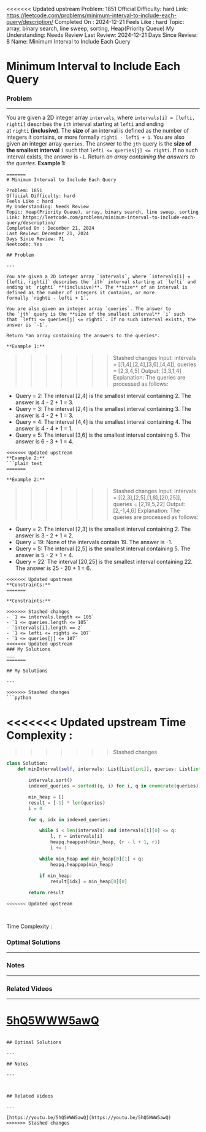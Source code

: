 <<<<<<< Updated upstream
Problem: 1851
Official Difficulty: hard
Link: https://leetcode.com/problems/minimum-interval-to-include-each-query/description/
Completed On : 2024-12-21
Feels Like : hard
Topic: array, binary search, line sweep, sorting, Heap(Priority Queue)
My Understanding: Needs Review
Last Review: 2024-12-21
Days Since Review: 8
Name: Minimum Interval to Include Each Query

# Minimum Interval to Include Each Query
### Problem
___
You are given a 2D integer array `intervals`, where `intervals[i] = [lefti, righti]` describes the `ith` interval starting at `lefti` and ending at `righti` **(inclusive)**. The **size** of an interval is defined as the number of integers it contains, or more formally `righti - lefti + 1`.
You are also given an integer array `queries`. The answer to the `jth` query is the **size of the smallest interval** `i` such that `lefti <= queries[j] <= righti`. If no such interval exists, the answer is `-1`.
Return *an array containing the answers to the queries*.
**Example 1:**
```plain text
=======
# Minimum Interval to Include Each Query

Problem: 1851
Official Difficulty: hard
Feels Like : hard
My Understanding: Needs Review
Topic: Heap(Priority Queue), array, binary search, line sweep, sorting
Link: https://leetcode.com/problems/minimum-interval-to-include-each-query/description/
Completed On : December 21, 2024
Last Review: December 21, 2024
Days Since Review: 71
Neetcode: Yes

## Problem

---

You are given a 2D integer array `intervals`, where `intervals[i] = [lefti, righti]` describes the `ith` interval starting at `lefti` and ending at `righti` **(inclusive)**. The **size** of an interval is defined as the number of integers it contains, or more formally `righti - lefti + 1`.

You are also given an integer array `queries`. The answer to the `jth` query is the **size of the smallest interval** `i` such that `lefti <= queries[j] <= righti`. If no such interval exists, the answer is `-1`.

Return *an array containing the answers to the queries*.

**Example 1:**

```
>>>>>>> Stashed changes
Input: intervals = [[1,4],[2,4],[3,6],[4,4]], queries = [2,3,4,5]
Output: [3,3,1,4]
Explanation: The queries are processed as follows:
- Query = 2: The interval [2,4] is the smallest interval containing 2. The answer is 4 - 2 + 1 = 3.
- Query = 3: The interval [2,4] is the smallest interval containing 3. The answer is 4 - 2 + 1 = 3.
- Query = 4: The interval [4,4] is the smallest interval containing 4. The answer is 4 - 4 + 1 = 1.
- Query = 5: The interval [3,6] is the smallest interval containing 5. The answer is 6 - 3 + 1 = 4.

```
<<<<<<< Updated upstream
**Example 2:**
```plain text
=======

**Example 2:**

```
>>>>>>> Stashed changes
Input: intervals = [[2,3],[2,5],[1,8],[20,25]], queries = [2,19,5,22]
Output: [2,-1,4,6]
Explanation: The queries are processed as follows:
- Query = 2: The interval [2,3] is the smallest interval containing 2. The answer is 3 - 2 + 1 = 2.
- Query = 19: None of the intervals contain 19. The answer is -1.
- Query = 5: The interval [2,5] is the smallest interval containing 5. The answer is 5 - 2 + 1 = 4.
- Query = 22: The interval [20,25] is the smallest interval containing 22. The answer is 25 - 20 + 1 = 6.

```
<<<<<<< Updated upstream
**Constraints:**
=======

**Constraints:**

>>>>>>> Stashed changes
- `1 <= intervals.length <= 105`
- `1 <= queries.length <= 105`
- `intervals[i].length == 2`
- `1 <= lefti <= righti <= 107`
- `1 <= queries[j] <= 107`
<<<<<<< Updated upstream
### My Solutions
___
=======

## My Solutions

---

>>>>>>> Stashed changes
```python

```

<<<<<<< Updated upstream
Time Complexity :
=======
>>>>>>> Stashed changes
```python
class Solution:
    def minInterval(self, intervals: List[List[int]], queries: List[int]) -> List[int]:

        intervals.sort()
        indexed_queries = sorted((q, i) for i, q in enumerate(queries))

        min_heap = []
        result = [-1] * len(queries)
        i = 0

        for q, idx in indexed_queries:

            while i < len(intervals) and intervals[i][0] <= q:
                l, r = intervals[i]
                heapq.heappush(min_heap, (r - l + 1, r))
                i += 1

            while min_heap and min_heap[0][1] < q:
                heapq.heappop(min_heap)

            if min_heap:
                result[idx] = min_heap[0][0]
                
        return result

<<<<<<< Updated upstream




```

Time Complexity : 
### Optimal Solutions
___

### Notes
___
 
### Related Videos 
___
[5hQ5WWW5awQ](https://youtu.be/5hQ5WWW5awQ)
=======
```

## Optimal Solutions

---

## Notes

---

 

## Related Videos

---

[https://youtu.be/5hQ5WWW5awQ](https://youtu.be/5hQ5WWW5awQ)
>>>>>>> Stashed changes
